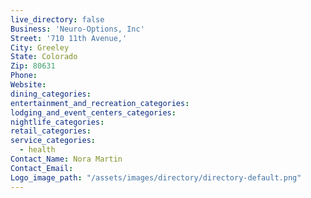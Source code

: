 ```yaml
---
live_directory: false
Business: 'Neuro-Options, Inc'
Street: '710 11th Avenue,'
City: Greeley
State: Colorado
Zip: 80631
Phone:
Website:
dining_categories:
entertainment_and_recreation_categories:
lodging_and_event_centers_categories:
nightlife_categories:
retail_categories:
service_categories:
  - health
Contact_Name: Nora Martin
Contact_Email:
Logo_image_path: "/assets/images/directory/directory-default.png"
---
```



